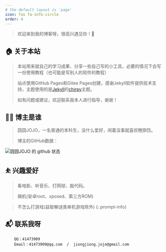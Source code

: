 ```yaml
---
# the default layout is 'page'
icon: fas fa-info-circle
order: 4
---
```

> 欢迎来到我的博客呀，很高兴遇见你！🤝

## 🏠 关于本站

> 本站用来就自己的学习成果、分享一些自己写的小工具，必要的情况下会写一份使用教程（也可能是写别人的软件的教程）
>
> 站点使用GitHub Pages和Gitee Pages创建，感谢Jekyll软件提供技术支持，主题使用的是[Jekyll](https://jekyllrb.com/)的[chirpy](https://github.com/cotes2020/jekyll-theme-chirpy)主题。
>
> 如有问题或建议，欢迎联系我本人进行指导，谢谢！

## 👨‍💻 博主是谁

> 囧囧JOJO，一名普通的本科生，没什么爱好，闲着没事就喜欢瞎捯饬。
>
> 博主的GitHub数据：

![囧囧JOJO 的 github 状态](https://github-readme-stats.vercel.app/api?username=jiongjiongjojo&count_private=true&show_icons=true&locale=cn&hide=contribs)

## ⛹ 兴趣爱好

> 看电影、听音乐、打网球、敲代码。
> 
> 搞机(安卓root、xposed、第三方ROM)

> 不怎么打游戏(益智解谜类单机游戏除外) 
{:.prompt-info}

## 📬 联系我呀

        QQ：41473909
        Email：41473909@qq.com  /  jiongjiong.jojo@gmail.com
